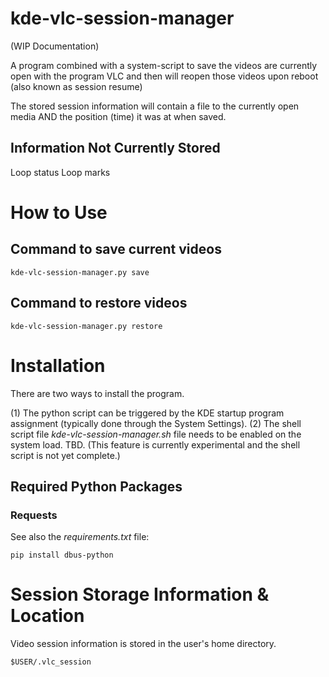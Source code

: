 # kde-vlc-session-manager

(WIP Documentation)

A program combined with a system-script to save the videos are currently open with the program VLC and then will reopen those videos upon reboot (also known as session resume)

The stored session information will contain a file to the currently open media AND the position (time) it was at when saved.

## Information Not Currently Stored

Loop status
Loop marks

# How to Use

## Command to save current videos
```
kde-vlc-session-manager.py save
```

## Command to restore videos
```
kde-vlc-session-manager.py restore
```

# Installation

There are two ways to install the program.

(1) The python script can be triggered by the KDE startup program assignment (typically done through the System Settings).
(2) The shell script file _kde-vlc-session-manager.sh_ file needs to be enabled on the system load. TBD. (This feature is currently experimental and the shell script is not yet complete.) 

## Required Python Packages

### Requests

See also the _requirements.txt_ file:

`pip install dbus-python`

# Session Storage Information & Location

Video session information is stored in the user's home directory.

```$USER/.vlc_session```

